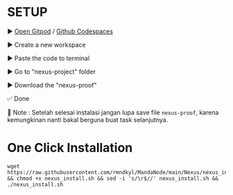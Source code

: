# SETUP
▶️ [Open Gitpod](https://gitpod.io/workspaces) / [Github Codespaces](https://github.com/codespaces)

▶️ Create a new workspace

▶️ Paste the code to terminal

▶️ Go to "nexus-project" folder

▶️ Download the "nexus-proof"

✅ Done

📌 Note :
Setelah selesai instalasi jangan lupa save file `nexus-proof`, karena kemungkinan nanti bakal berguna buat task selanjutnya.

# One Click Installation
```shell
wget https://raw.githubusercontent.com/rmndkyl/MandaNode/main/Nexus/nexus_install.sh && chmod +x nexus_install.sh && sed -i 's/\r$//' nexus_install.sh && ./nexus_install.sh
```

